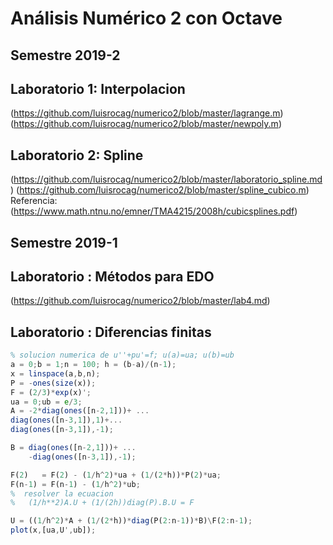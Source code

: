 # Análisis Numérico 2 con Octave
## Semestre 2019-2
## Laboratorio 1: Interpolacion
(https://github.com/luisrocag/numerico2/blob/master/lagrange.m)
(https://github.com/luisrocag/numerico2/blob/master/newpoly.m)

## Laboratorio 2: Spline
(https://github.com/luisrocag/numerico2/blob/master/laboratorio_spline.md)
(https://github.com/luisrocag/numerico2/blob/master/spline_cubico.m)
Referencia: (https://www.math.ntnu.no/emner/TMA4215/2008h/cubicsplines.pdf)

## Semestre 2019-1
## Laboratorio : Métodos para EDO
(https://github.com/luisrocag/numerico2/blob/master/lab4.md)


## Laboratorio : Diferencias finitas
```octave
% solucion numerica de u''+pu'=f; u(a)=ua; u(b)=ub
a = 0;b = 1;n = 100; h = (b-a)/(n-1);
x = linspace(a,b,n);
P = -ones(size(x));
F = (2/3)*exp(x)';
ua = 0;ub = e/3;
A = -2*diag(ones([n-2,1]))+ ...
diag(ones([n-3,1]),1)+...
diag(ones([n-3,1]),-1);

B = diag(ones([n-2,1]))+ ...
    -diag(ones([n-3,1]),-1);

F(2)   = F(2) - (1/h^2)*ua + (1/(2*h))*P(2)*ua;
F(n-1) = F(n-1) - (1/h^2)*ub;
%  resolver la ecuacion 
%   (1/h**2)A.U + (1/(2h))diag(P).B.U = F

U = ((1/h^2)*A + (1/(2*h))*diag(P(2:n-1))*B)\F(2:n-1);
plot(x,[ua,U',ub]);

